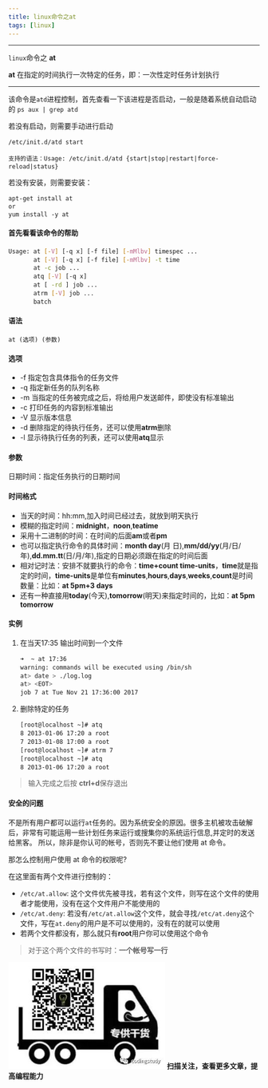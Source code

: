 ```yaml
---
title: linux命令之at
tags: [linux]
---
```

----------------------------------------------------

`linux`命令之 **at**

**at** 在指定的时间执行一次特定的任务，即：一次性定时任务计划执行

--------------------------------------------------
<!--more-->


该命令是`atd`进程控制，首先查看一下该进程是否启动，一般是随着系统自动启动的
`ps aux | grep atd`

若没有启动，则需要手动进行启动
```
/etc/init.d/atd start

支持的语法：Usage: /etc/init.d/atd {start|stop|restart|force-reload|status}
```

若没有安装，则需要安装：
```
apt-get install at
or
yum install -y at
```

#### 首先看看该命令的帮助

```sh
Usage: at [-V] [-q x] [-f file] [-mMlbv] timespec ...
       at [-V] [-q x] [-f file] [-mMlbv] -t time
       at -c job ...
       atq [-V] [-q x]
       at [ -rd ] job ...
       atrm [-V] job ...
       batch
```

#### 语法

`at (选项) (参数)`

#### 选项

* -f 指定包含具体指令的任务文件
* -q 指定新任务的队列名称
* -m 当指定的任务被完成之后，将给用户发送邮件，即使没有标准输出
* -c 打印任务的内容到标准输出
* -V 显示版本信息
* -d 删除指定的待执行任务，还可以使用**atrm**删除
* -l 显示待执行任务的列表，还可以使用**atq**显示


#### 参数

日期时间：指定任务执行的日期时间

#### 时间格式

* 当天的时间：hh:mm,加入时间已经过去，就放到明天执行
* 模糊的指定时间：**midnight**，**noon**,**teatime**
* 采用十二进制的时间：在时间的后面**am**或者**pm**
* 也可以指定执行命令的具体时间：**month day**(月 日),**mm/dd/yy**(月/日/年),**dd.mm.tt**(日/月/年),指定的日期必须跟在指定的时间后面
* 相对记时法：安排不就要执行的命令：**time+count time-units**，**time**就是指定的时间，**time-units**是单位有**minutes**,**hours**,**days**,**weeks**,**count**是时间数量：比如：**at 5pm+3 days**
* 还有一种直接用**today**(今天),**tomorrow**(明天)来指定时间的，比如：**at 5pm tomorrow**


#### 实例

1. 在当天17:35 输出时间到一个文件
    ```sh
    ➜  ~ at 17:36
    warning: commands will be executed using /bin/sh
    at> date > ./log.log
    at> <EOT>
    job 7 at Tue Nov 21 17:36:00 2017
    ```

2. 删除特定的任务
    ```sh
    [root@localhost ~]# atq 
    8 2013-01-06 17:20 a root 
    7 2013-01-08 17:00 a root 
    [root@localhost ~]# atrm 7 
    [root@localhost ~]# atq 
    8 2013-01-06 17:20 a root
    ```

>输入完成之后按 **ctrl+d**保存退出

#### 安全的问题

不是所有用户都可以运行`at`任务的。因为系统安全的原因。很多主机被攻击破解后，非常有可能运用一些计划任务来运行或搜集你的系统运行信息,并定时的发送给黑客。 所以，除非是你认可的帐号，否则先不要让他们使用 at 命令。

那怎么控制用户使用 at 命令的权限呢?

在这里面有两个文件进行控制的：

* `/etc/at.allow`: 这个文件优先被寻找，若有这个文件，则写在这个文件的使用者才能使用，没有在这个文件用户不能使用的
* `/etc/at.deny`: 若没有`/etc/at.allow`这个文件，就会寻找`/etc/at.deny`这个文件，写在`at.deny`的用户是不可以使用的，没有在的就可以使用
* 若两个文件都没有，那么就只有**root**用户你可以使用这个命令

>对于这个两个文件的书写时：**一个帐号写一行**

![alt](/images/Wechatcode.jpg)
**扫描关注，查看更多文章，提高编程能力**
